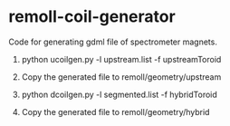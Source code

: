 # remoll-coil-generator
Code for generating gdml file of spectrometer magnets.


1. python ucoilgen.py -l upstream.list -f upstreamToroid
2. Copy the generated file to remoll/geometry/upstream


1. python dcoilgen.py -l segmented.list -f hybridToroid
2. Copy the generated file to remoll/geometry/hybrid
